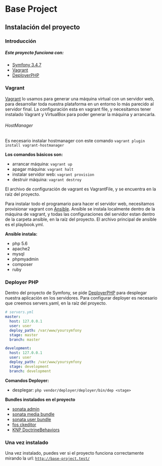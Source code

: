 # Base Project

## Instalación del proyecto

### Introducción

##### Este proyecto funciona con:
 * [Symfony 3.4.7](https://symfony.com/doc/current/index.html)
 * [Vagrant](https://www.vagrantup.com/docs/index.html)
 * [DeployerPHP](https://deployer.org/docs)
 
### Vagrant
 [Vagrant](https://www.vagrantup.com/docs/index.html) lo usamos para generar una máquina virtual con un servidor web, 
 para desarrollar toda nuestra plataforma en un entorno lo más parecido al 
 servidor final.
 La configuración esta en vagrant file, y necesitamos tener instalado Vagrant
 y VirtualBox para poder generar la máquina y arrancarla.
 
###### HostManager
 Es necesario instalar hostmanager  con este comando
 `vagrant plugin install vagrant-hostmanager`
 
 **Los comandos básicos son:**
   * arrancar máquina: `vagrant up` 
   * apagar máquina: `vagrant halt`
   * instalar servidor web: `vagrant provision`
   * destruir máquina: `vagrant destroy`
   
 El archivo de configuración de vagrant es VagrantFile, y se encuentra
 en la raíz del proyecto.
 
 Para instalar todo el programario para hacer el servidor web, necesitamos
 provisionar vagrant con [Ansible](https://docs.ansible.com/). 
 Ansible se instala localmente dentro de la máquina de vagrant, y todas las
 configuraciones del servidor estan dentro de la carpeta ansible, en la 
 raíz del proyecto.
 El archivo principal de ansible es el playbook.yml.
 
 **Ansible instala:**
  * php 5.6
  * apache2
  * mysql
  * phpmyadmin
  * composer
  * ruby
  
### Deployer PHP
Dentro del proyecto de Symfony, se pide [DeployerPHP](https://deployer.org/docs) para desplegar nuestra 
aplicación en los servidores.
Para configurar deployer es necesario que creemos servers.yaml, en la raíz
del proyecto.

```yaml
# servers.yml
master:
  host: 127.0.0.1
  user: user
  deploy_path: /var/www/yoursymfony
  stage: master
  branch: master

development:
  host: 127.0.0.1
  user: user
  deploy_path: /var/www/yoursymfony
  stage: development
  branch: development
```

**Comandos Deployer:**
 * desplegar: `php vendor/deployer/deployer/bin/dep <stage>`
 
 **Bundles instalados en el proyecto**
  * [sonata admin](https://sonata-project.org/bundles/admin/3-x/doc/index.html)
  * [sonata media bundle](https://sonata-project.org/bundles/media/3-x/doc/index.html)
  * [sonata user bundle](https://sonata-project.org/bundles/user/4-x/doc/index.html)
  * [fos ckeditor](https://symfony.com/doc/current/bundles/FOSCKEditorBundle/installation.html)
  * [KNP DoctrineBehaviors](https://github.com/KnpLabs/DoctrineBehaviors)
  
### Una vez instalado
 Una vez instalado, puedes ver si el proyecto funciona correctamente mirando la url: [`http://base-project.test/`](http://base-project.test/)
  
